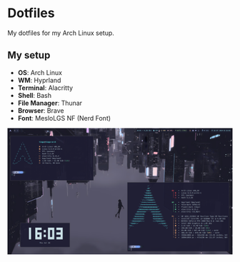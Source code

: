 # Dotfiles

My dotfiles for my Arch Linux setup.

## My setup

- **OS**: Arch Linux
- **WM**: Hyprland
- **Terminal**: Alacritty
- **Shell**: Bash
- **File Manager**: Thunar
- **Browser**: Brave
- **Font**: MesloLGS NF (Nerd Font)

<img src="./Screenshots/screenshot.png" alt="Screenshot" width="800">
